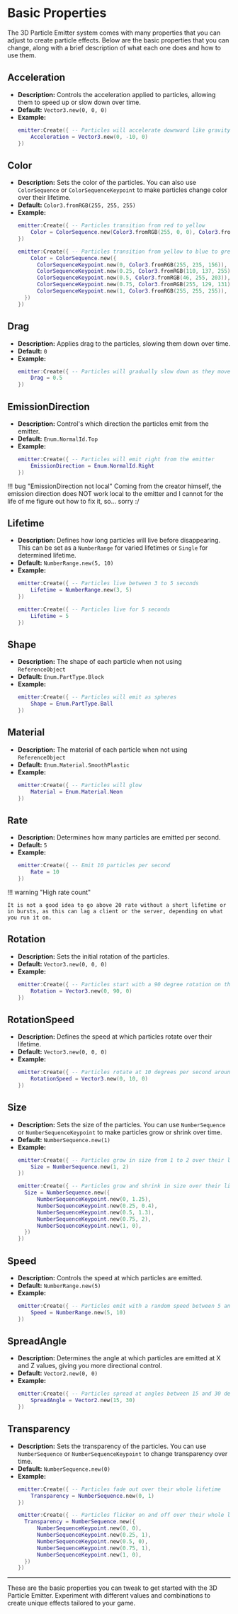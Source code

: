 # Basic Properties

The 3D Particle Emitter system comes with many properties that you can adjust to create particle effects. Below are the basic properties that you can change, along with a brief description of what each one does and how to use them.

## **Acceleration**

- **Description:** Controls the acceleration applied to particles, allowing them to speed up or slow down over time.
- **Default:** `Vector3.new(0, 0, 0)`
- **Example:**
  ```lua
  emitter:Create({ -- Particles will accelerate downward like gravity
      Acceleration = Vector3.new(0, -10, 0)
  })
  ```

## **Color**

- **Description:** Sets the color of the particles. You can also use `ColorSequence` or `ColorSequenceKeypoint` to make particles change color over their lifetime.
- **Default:** `Color3.fromRGB(255, 255, 255)`
- **Example:**
  ```lua
  emitter:Create({ -- Particles transition from red to yellow
      Color = ColorSequence.new(Color3.fromRGB(255, 0, 0), Color3.fromRGB(255, 255, 0))
  })
  ```
  ```lua
  emitter:Create({ -- Particles transition from yellow to blue to green to red to white
      Color = ColorSequence.new({
		ColorSequenceKeypoint.new(0, Color3.fromRGB(255, 235, 156)),
		ColorSequenceKeypoint.new(0.25, Color3.fromRGB(110, 137, 255)),
		ColorSequenceKeypoint.new(0.5, Color3.fromRGB(46, 255, 203)),
		ColorSequenceKeypoint.new(0.75, Color3.fromRGB(255, 129, 131)),
		ColorSequenceKeypoint.new(1, Color3.fromRGB(255, 255, 255)),
	})
  })
  ```

## **Drag**

- **Description:** Applies drag to the particles, slowing them down over time.
- **Default:** `0`
- **Example:**
  ```lua
  emitter:Create({ -- Particles will gradually slow down as they move
      Drag = 0.5
  })
  ```

## **EmissionDirection**

- **Description:** Control's which direction the particles emit from the emitter.
- **Default:** `Enum.NormalId.Top`
- **Example:**
  ```lua
  emitter:Create({ -- Particles will emit right from the emitter
      EmissionDirection = Enum.NormalId.Right
  })
  ```

!!! bug "EmissionDirection not local"
    Coming from the creator himself, the emission direction does NOT work local to the emitter and I cannot for the life of me figure out how to fix it, so... sorry :/

## **Lifetime**

- **Description:** Defines how long particles will live before disappearing. This can be set as a `NumberRange` for varied lifetimes or `Single` for determined lifetime.
- **Default:** `NumberRange.new(5, 10)`
- **Example:**
  ```lua
  emitter:Create({ -- Particles live between 3 to 5 seconds
      Lifetime = NumberRange.new(3, 5)
  })
  ```
  ```lua
  emitter:Create({ -- Particles live for 5 seconds
      Lifetime = 5
  })
  ```

## **Shape**

- **Description:** The shape of each particle when not using `ReferenceObject`
- **Default:** `Enum.PartType.Block`
- **Example:**
  ```lua
  emitter:Create({ -- Particles will emit as spheres
      Shape = Enum.PartType.Ball
  })
  ```

## **Material**

- **Description:** The material of each particle when not using `ReferenceObject`
- **Default:** `Enum.Material.SmoothPlastic`
- **Example:**
  ```lua
  emitter:Create({ -- Particles will glow
      Material = Enum.Material.Neon
  })
  ```


## **Rate**

- **Description:** Determines how many particles are emitted per second.
- **Default:** `5`
- **Example:**
  ```lua
  emitter:Create({ -- Emit 10 particles per second
      Rate = 10
  })
  ```

!!! warning "High rate count"

    It is not a good idea to go above 20 rate without a short lifetime or in bursts, as this can lag a client or the server, depending on what you run it on.

## **Rotation**

- **Description:** Sets the initial rotation of the particles.
- **Default:** `Vector3.new(0, 0, 0)`
- **Example:**
  ```lua
  emitter:Create({ -- Particles start with a 90 degree rotation on the Y-axis
      Rotation = Vector3.new(0, 90, 0)
  })
  ```

## **RotationSpeed**

- **Description:** Defines the speed at which particles rotate over their lifetime.
- **Default:** `Vector3.new(0, 0, 0)`
- **Example:**
  ```lua
  emitter:Create({ -- Particles rotate at 10 degrees per second around the Y-axis
      RotationSpeed = Vector3.new(0, 10, 0)
  })
  ```

## **Size**

- **Description:** Sets the size of the particles. You can use `NumberSequence` or `NumberSequenceKeypoint` to make particles grow or shrink over time.
- **Default:** `NumberSequence.new(1)`
- **Example:**
  ```lua
  emitter:Create({ -- Particles grow in size from 1 to 2 over their lifetime
      Size = NumberSequence.new(1, 2)
  })
  ```
  ```lua
  emitter:Create({ -- Particles grow and shrink in size over their lifetime
	Size = NumberSequence.new({
		NumberSequenceKeypoint.new(0, 1.25),
		NumberSequenceKeypoint.new(0.25, 0.4),
		NumberSequenceKeypoint.new(0.5, 1.3),
		NumberSequenceKeypoint.new(0.75, 2),
		NumberSequenceKeypoint.new(1, 0),
	})
  })
  ```

## **Speed**

- **Description:** Controls the speed at which particles are emitted.
- **Default:** `NumberRange.new(5)`
- **Example:**
  ```lua
  emitter:Create({ -- Particles emit with a random speed between 5 and 10
      Speed = NumberRange.new(5, 10)
  })
  ```

## **SpreadAngle**

- **Description:** Determines the angle at which particles are emitted at X and Z values, giving you more directional control.
- **Default:** `Vector2.new(0, 0)`
- **Example:**
  ```lua
  emitter:Create({ -- Particles spread at angles between 15 and 30 degrees
      SpreadAngle = Vector2.new(15, 30)
  })
  ```

## **Transparency**

- **Description:** Sets the transparency of the particles. You can use `NumberSequence` or `NumberSequenceKeypoint` to change transparency over time.
- **Default:** `NumberSequence.new(0)`
- **Example:**
  ```lua
  emitter:Create({ -- Particles fade out over their whole lifetime
      Transparency = NumberSequence.new(0, 1) 
  })
  ```
  ```lua
  emitter:Create({ -- Particles flicker on and off over their whole lifetime
	Transparency = NumberSequence.new({
		NumberSequenceKeypoint.new(0, 0),
		NumberSequenceKeypoint.new(0.25, 1),
		NumberSequenceKeypoint.new(0.5, 0),
		NumberSequenceKeypoint.new(0.75, 1),
		NumberSequenceKeypoint.new(1, 0),
	})
  })
  ```

---

These are the basic properties you can tweak to get started with the 3D Particle Emitter. Experiment with different values and combinations to create unique effects tailored to your game.
